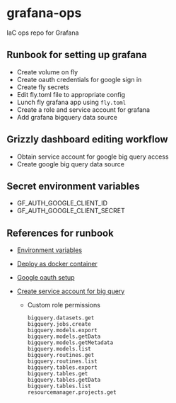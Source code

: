 # grafana-ops

IaC ops repo for Grafana

## Runbook for setting up grafana

-   Create volume on fly
-   Create oauth credentials for google sign in
-   Create fly secrets
-   Edit fly.toml file to appropriate config
-   Lunch fly grafana app using `fly.toml`
-   Create a role and service account for grafana
-   Add grafana bigquery data source

## Grizzly dashboard editing workflow

-   Obtain service account for google big query access
-   Create google big query data source

## Secret environment variables

-   GF_AUTH_GOOGLE_CLIENT_ID
-   GF_AUTH_GOOGLE_CLIENT_SECRET

## References for runbook

-   [Environment variables](https://grafana.com/docs/grafana/latest/setup-grafana/configure-grafana/)

-   [Deploy as docker container](https://grafana.com/docs/grafana/latest/setup-grafana/installation/docker/)

-   [Google oauth setup](https://grafana.com/docs/grafana/latest/setup-grafana/configure-security/configure-authentication/google/#configure-google-oauth2-authentication)

-   [Create service account for big query](https://cloud.google.com/iam/docs/service-accounts-create)

    -   Custom role permissions
        ```
        bigquery.datasets.get
        bigquery.jobs.create
        bigquery.models.export
        bigquery.models.getData
        bigquery.models.getMetadata
        bigquery.models.list
        bigquery.routines.get
        bigquery.routines.list
        bigquery.tables.export
        bigquery.tables.get
        bigquery.tables.getData
        bigquery.tables.list
        resourcemanager.projects.get
        ```
